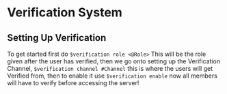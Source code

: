 # Verification System

## Setting Up Verification

To get started first do `$verification role <@Role>` This will be the role given after the user has verified, then we go onto setting up the Verification Channel, `$verification channel #Channel` this is where the users will get Verified from, then to enable it use `$verification enable` now all members will have to verify before accessing the server! 

